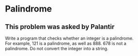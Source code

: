 # Palindrome

## This problem was asked by Palantir

Write a program that checks whether an integer is a palindrome.\
For example, 121 is a palindrome, as well as 888. 678 is not a\
palindrome. Do not convert the integer into a string.